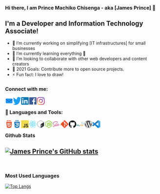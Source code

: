 ### Hi there, I am Prince Machiko Chisenga - aka [James Prince] 👋

## I'm a Developer and Information Technology Associate!
- 🔭 I’m currently working on simplifying [IT infrastructures] for small businesses
- 🌱 I’m currently learning everything 🤣
- 👯 I’m looking to collaborate with other web developers and content creators
- 🥅 2021 Goals: Contribute more to open source projects.
- ⚡  Fun fact: I love to draw!

### Connect with me:

<a href="mailto:jameslira36@yahoo.com" rel="noopener noreferrer" target="_blank"><img align="left" alt="jamesrprince | Mail" width="26px" src="/small/envelope_48px.png"/></a>
<a href="https://twitter.com/ChisengaPrince" rel="noopener noreferrer" target="_blank"><img align="left" alt="jamesrprince | LinkedIn" width="26px" src="small/twitter-original.svg"/></a>
<a href="https://www.linkedin.com/in/princemchisenga/" rel="noopener noreferrer" target="_blank"><img align="left" alt="jamesrprince | LinkedIn" width="26px" src="small/linkedin-original.svg"/></a>
<a href="https://web.facebook.com/jamesrprince36" rel="noopener noreferrer" target="_blank"><img align="left" alt="jamesrprince | Facebook" width="26px" src="small/facebook-plain.svg"/></a>
<a href="https://www.instagram.com/chisengajprince/" rel="noopener noreferrer" target="_blank"><img align="left" alt="jamesrprince | Instagram" width="26px" src="small/Instagram.png"/></a>

<br />

### 🧰 Languages and Tools:
<img align="left" alt="html5" width="26px" src="small/html5-plain-wordmark.svg"/>
<img align="left" alt="css3" width="26px" src="small/css3-plain-wordmark.svg"/>
<img align="left" alt="javascript" width="26px" src="small/javascript-original.svg"/>
<img align="left" alt="react" width="26px" src="small/react-original.svg"/>
<img align="left" alt="bash" width="26px" src="small/bash-original.svg"/>
<img align="left" alt="node.js" width="26px" src="small/nodejs-original.svg"/>
<img align="left" alt="sass" width="26px" src="small/sass-original.svg"/>
<img align="left" alt="git" width="26px" src="small/git-original.svg"/>
<img align="left" alt="github" width="26px" src="small/github-original.svg"/>
<img align="left" alt="mysql" width="26px" src="small/mysql-original-wordmark.svg"/>
<img align="left" alt="wordpress" width="26px" src="small/wordpress-plain.svg"/>
<img align="left" alt="vscode" width="26px" src="small/vscode.png"/>

<br />

### Github Stats
[![James Prince's GitHub stats](https://github-readme-stats.vercel.app/api?username=jamesrprince&show_icons=true)](https://github.com/jamesrprince/github-readme-stats)
---
<br />

### Most Used Languages
[![Top Langs](https://github-readme-stats.vercel.app/api/top-langs/?username=jamesrprince)](https://github.com/jamesrprince/github-readme-stats)

<br />
<!--
**JamesrPrince/jamesrprince** is a ✨ _special_ ✨ repository because its `README.md` (this file) appears on your GitHub profile.

Here are some ideas to get you started:

- 🔭 I’m currently working on ..
- 🌱 I’m currently learning ...
- 👯 I’m looking to collaborate on ...
- 🤔 I’m looking for help with ...
- 💬 Ask me about ...
- 📫 How to reach me: ...
- 😄 Pronouns: ...
- ⚡ Fun fact: ...
-->
